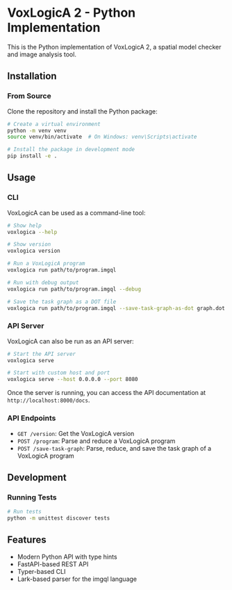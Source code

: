 # VoxLogicA 2 - Python Implementation

This is the Python implementation of VoxLogicA 2, a spatial model checker and image analysis tool.

## Installation

### From Source

Clone the repository and install the Python package:

```bash
# Create a virtual environment
python -m venv venv
source venv/bin/activate  # On Windows: venv\Scripts\activate

# Install the package in development mode
pip install -e .
```

## Usage

### CLI

VoxLogicA can be used as a command-line tool:

```bash
# Show help
voxlogica --help

# Show version
voxlogica version

# Run a VoxLogicA program
voxlogica run path/to/program.imgql

# Run with debug output
voxlogica run path/to/program.imgql --debug

# Save the task graph as a DOT file
voxlogica run path/to/program.imgql --save-task-graph-as-dot graph.dot
```

### API Server

VoxLogicA can also be run as an API server:

```bash
# Start the API server
voxlogica serve

# Start with custom host and port
voxlogica serve --host 0.0.0.0 --port 8080
```

Once the server is running, you can access the API documentation at `http://localhost:8000/docs`.

### API Endpoints

- `GET /version`: Get the VoxLogicA version
- `POST /program`: Parse and reduce a VoxLogicA program
- `POST /save-task-graph`: Parse, reduce, and save the task graph of a VoxLogicA program

## Development

### Running Tests

```bash
# Run tests
python -m unittest discover tests
```

## Features

- Modern Python API with type hints
- FastAPI-based REST API
- Typer-based CLI
- Lark-based parser for the imgql language
